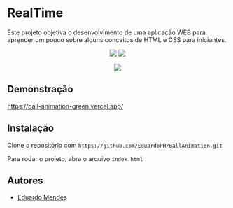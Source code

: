 # RealTime

Este projeto objetiva o desenvolvimento de uma aplicação WEB para aprender um pouco sobre alguns conceitos de HTML e CSS para iniciantes.

<p align="center">
  <a href="#"><img src="https://img.shields.io/badge/HTML5-%23E34F26.svg?style=for-the-badge&logo=html5&logoColor=white"></a>
  <a href="#"><img src="https://img.shields.io/badge/CSS3-%231572B6.svg?style=for-the-badge&logo=css3&logoColor=white"></a>
</p>


<p align="center">
  <img src="https://github.com/EduardoPH/RealTime/assets/88357842/d47ae576-2707-45b3-b713-b26638f77ad8">
</p>

## Demonstração

https://ball-animation-green.vercel.app/

## Instalação

Clone o repositório com ```https://github.com/EduardoPH/BallAnimation.git```

Para rodar o projeto, abra o arquivo ```index.html```

## Autores

- [Eduardo Mendes](https://www.github.com/EduardoPH)
